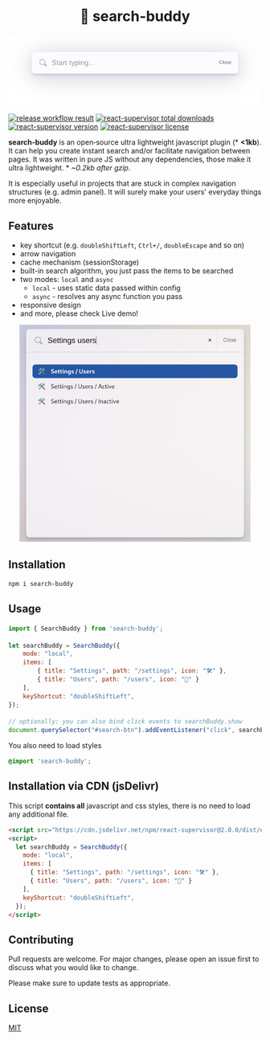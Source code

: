 <h1 align="center">
🍭 search-buddy
</h1>  

<p align="center">
 <img width="" src="https://github.com/michaldoda/search-buddy/blob/main/docs/images/search-buddy-logo.png?raw=true" alt="search-buddy js plugin">
</p>

<p>
    <a target="_blank" rel="noopener noreferrer" href="https://github.com/michaldoda/search-buddy/actions/workflows/build-n-test.yml/badge.svg"><img src="https://github.com/michaldoda/react-supervisor/actions/workflows/release.yml/badge.svg" alt="release workflow result" style="max-width:100%;"></a>
    <a target="_blank" href="https://www.npmjs.com/package/react-supervisor"><img src="https://flat.badgen.net/npm/dt/react-supervisor" alt="react-supervisor total downloads" /></a>
    <a target="_blank" href="https://www.npmjs.com/package/react-supervisor"><img src="https://flat.badgen.net/npm/v/react-supervisor" alt="react-supervisor version" /></a>
    <a target="_blank" href="https://www.npmjs.com/package/react-supervisor"><img src="https://flat.badgen.net/npm/license/react-supervisor" alt="react-supervisor license" /></a>
</p>

**search-buddy** is an open‑source ultra lightweight javascript plugin (* **<1kb**). It can help you create instant search and/or facilitate navigation between pages. It was written in pure JS without any dependencies, those make it ultra lightweight. * *~0.2kb after gzip*.

It is especially useful in projects that are stuck in complex navigation structures (e.g. admin panel). It will surely make your users' everyday things more enjoyable.

## Features
- key shortcut (e.g. `doubleShiftLeft`, `Ctrl+/`, `doubleEscape` and so on)
- arrow navigation
- cache mechanism (sessionStorage)
- built-in search algorithm, you just pass the items to be searched
- two modes: `local` and `async`
  - `local` - uses static data passed within config
  - `async` - resolves any async function you pass
- responsive design
- and more, please check Live demo!


<p align="center">
  <img width="460" src="https://github.com/michaldoda/search-buddy/blob/main/docs/images/search-buddy.png?raw=true" alt="search-buddy js plugin">
</p>


## Installation


```bash
npm i search-buddy
```

## Usage

```js
import { SearchBuddy } from 'search-buddy';

let searchBuddy = SearchBuddy({
    mode: "local",
    items: [
        { title: "Settings", path: "/settings", icon: "🛠️" },
        { title: "Users", path: "/users", icon: "👥️" }
    ],
    keyShortcut: "doubleShiftLeft",
});

// optionally: you can also bind click events to searchBuddy.show
document.querySelector("#search-btn").addEventListener("click", searchBuddy.show);

```

You also need to load styles
```scss
@import 'search-buddy';
```


## Installation via CDN (jsDelivr)
This script **contains all** javascript and css styles, there is no need to load any additional file.

```html
<script src="https://cdn.jsdelivr.net/npm/react-supervisor@2.0.0/dist/esm/index.min.js"></script>
<script>
  let searchBuddy = SearchBuddy({
    mode: "local",
    items: [
      { title: "Settings", path: "/settings", icon: "🛠️" },
      { title: "Users", path: "/users", icon: "👥️" }
    ],
    keyShortcut: "doubleShiftLeft",
  });
</script>
```


## Contributing
Pull requests are welcome. For major changes, please open an issue first to discuss what you would like to change.

Please make sure to update tests as appropriate.

## License
[MIT](LICENSE)